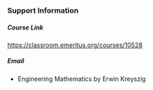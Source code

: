 ### Support Information

##### Course Link

https://classroom.emeritus.org/courses/10528

##### Email
 - Engineering Mathematics by Erwin Kreyszig 